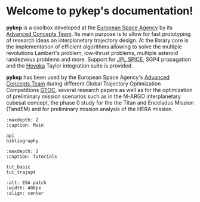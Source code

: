 Welcome to pykep's documentation!
=================================

**pykep** is a coolbox developed at the [European Space Agency](https://www.esa.int)
by its [Advanced Concepts Team](https://www.esa.int/gsp/ACT/index.html). 
Its main purpose is to allow for fast prototyping of research ideas on interplanetary trajectory design.
At the library core is the implementation of efficient algorithms allowing to solve the multiple revolutions
Lambert's problem, low-thrust problems, multiple asteroid randezvous problems and more. Support for 
[JPL SPICE](https://naif.jpl.nasa.gov/naif/toolkit.html), SGP4 propagation and the 
[Heyoka](https://bluescarni.github.io/heyoka.py/index.html) Taylor integration suite is provided.

**pykep** has been used by the European Space Agency's [Advanced Concepts Team](https://www.esa.int/gsp/ACT/index.html)
during different Global Trajectory Optimization Competitions [GTOC](http://sophia.estec.esa.int/gtoc_portal), 
several research papers as well as for the optimization of preliminary mission scenarios such as in 
the M-ARGO interplanetary cubesat concept, the phase 0 study for the the Titan and Enceladus Mission (TandEM)
and for preliminary mission analysis of the HERA mission.

```{toctree}
:maxdepth: 2
:caption: Main

api
bibliography
```

```{toctree}
:maxdepth: 2
:caption: Tutorials

tut_basic
tut_trajopt
```

```{image} _static/esa_logo.png
:alt: ESA patch
:width: 400px
:align: center
``` 
